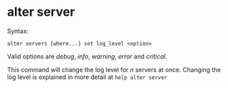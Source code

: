 alter server
============


Syntax:

    alter servers [where...] set log_level <option>
    
Valid options are *debug*, *info*, *warning*, *error* and *critical*.

This command will change the log level for *n* servers at once. Changing the
log level is explained in more detail at `help alter server`
